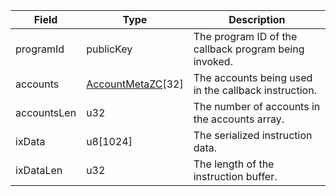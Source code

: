 | Field       | Type                                          | Description                                           |
| ----------- | --------------------------------------------- | ----------------------------------------------------- |
| programId   | publicKey                                     | The program ID of the callback program being invoked. |
| accounts    | [AccountMetaZC](/idl/types/AccountMetaZC)[32] | The accounts being used in the callback instruction.  |
| accountsLen | u32                                           | The number of accounts in the accounts array.         |
| ixData      | u8[1024]                                      | The serialized instruction data.                      |
| ixDataLen   | u32                                           | The length of the instruction buffer.                 |
